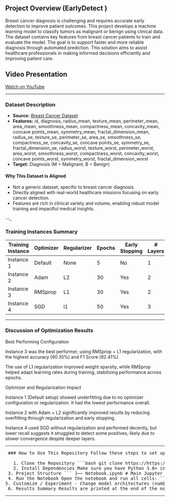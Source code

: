 
##  Project Overview (EarlyDetect )

Breast cancer diagnosis is challenging and requires accurate early detection to improve patient outcomes. This project develops a machine learning model to classify tumors as malignant or benign using clinical data. The dataset contains key features from breast cancer patients to train and evaluate the model. The goal is to support faster and more reliable diagnosis through automated prediction. This solution aims to assist healthcare professionals in making informed decisions efficiently and improving patient care.

## Video Presentation

[Watch on YouTube](https://www.youtube.com/watch?v=Oe7xDG0S6W4)


---

###  Dataset Description

* **Source:** [Breast Cancer Dataset](https://www.kaggle.com/datasets/abhinavmangalore/breast-cancer-dataset-wisconsin-diagnostic-uci)
* **Features:**
id, diagnosis, radius_mean, texture_mean, perimeter_mean, area_mean, smoothness_mean, compactness_mean, concavity_mean, concave points_mean, symmetry_mean, fractal_dimension_mean, radius_se, texture_se, perimeter_se, area_se, smoothness_se, compactness_se, concavity_se, concave points_se, symmetry_se, fractal_dimension_se, radius_worst, texture_worst, perimeter_worst, area_worst, smoothness_worst, compactness_worst, concavity_worst, concave points_worst, symmetry_worst, fractal_dimension_worst
* **Target:** Diagnosis (M = Malignant, B = Benign)

####  Why This Dataset is Aligned

* Not a generic dataset; specific to breast cancer diagnosis.
* Directly aligned with real-world healthcare missions focusing on early cancer detection.
* Features are rich in clinical variety and volume, enabling robust model training and impactful medical insights.

--_

### Training Instances Summary



| Training Instance | Optimizer | Regularizer | Epochs | Early Stopping | # Layers | Learning Rate | Accuracy | F1 Score | Recall  | Precision |
|-------------------|-----------|-------------|--------|----------------|----------|----------------|----------|----------|---------|-----------|
| Instance 1        | Default   | None        | 5      | No             | 1        | Default         | 0.7895   | 0.8286   | 0.8056  | 0.8529    |
| Instance 2        | Adam      | L2          | 30     | Yes            | 2        | 0.001           | 0.8772   | 0.9041   | 0.9167  | 0.8919    |
| Instance 3        | RMSprop   | L1          | 30     | Yes            | 2        | 0.0005          | 0.9035   | 0.9241   | 0.9306  | 0.9178    |
| Instance 4        |SGD      | l1       | 50     | Yes            | 3        | 0.0001          | 0.8772   | 0.9000   | 0.8750  | 0.9265    |





---

###  Discussion of Optimization Results


Best Performing Configuration

Instance 3 was the best performer, using RMSprop + L1 regularization, with the highest accuracy (90.35%) and F1 Score (92.41%).

The use of L1 regularization improved weight sparsity, while RMSprop helped adapt learning rates during training, stabilizing performance across epochs.

Optimizer and Regularization Impact

Instance 1 (Default setup) showed underfitting due to no optimizer configuration or regularization. It had the lowest performance overall.

Instance 2 with Adam + L2 significantly improved results by reducing overfitting through regularization and early stopping.

Instance 4 used SGD without regularization and performed decently, but lower recall suggests it struggled to detect some positives, likely due to slower convergence despite deeper layers.



---

<pre> ### How to Use This Repository Follow these steps to set up, run, and experiment with the models in this project. 
 
   1. Clone the Repository ```bash git clone https://https://github.com/nellyiya/EarlyDetect-.git cd EarlyDetect ``` 
   2. Install Dependencies Make sure you have Python 3.8+ installed, then install the required libraries: ```bash pip install -r requirements.txt ``` Or manually install: ```bash pip install numpy pandas scikit-learn matplotlib seaborn tensorflow ``` 
 3. Project Structure ``` ├── Notebook.ipynb # Main Jupyter notebook with training and evaluation ├── saved_models/ # Trained neural network models (.h5 files) ├── data/ # Dataset files (if applicable) ├── requirements.txt # Required Python packages └── README.md # Documentation ```
 4. Run the Notebook Open the notebook and run all cells: ```bash jupyter notebook Notebook.ipynb ``` You can view the training process, compare different neural network instances, and see evaluation results including accuracy, precision, recall, and F1-score.
5. Customize / Experiment - Change model architectures (number of layers, regularization) - Tune hyperparameters (learning rate, optimizer, epochs) - Add new metrics or visualizations 
 6. Results Summary Results are printed at the end of the notebook and summarized in the README under the "Training Instances" and "Error Analysis" sections. </pre>
---







